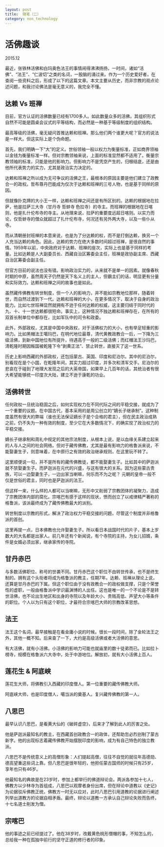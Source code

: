 ```yaml
---
layout: post
title:  随笔（二）
category: non_technology 
---
```


# 活佛趣谈

2015.12

最近，张铁林活佛和白玛奥色法王的事情闹得沸沸扬扬，一时间，诸如“活佛”、“法王”、“仁波切”之类的名词，一股脑的涌过来。作为一个历史爱好者，在查阅一些资料之后，形成了以下的这篇文章。本文主要从历史，而非宗教的观点论述问题，和我讨论佛法是毫无意义的，我完全不懂。

## 达赖 Vs 班禅

目前，官方认证的活佛数量已经有1700多人。如此数量众多的活佛，其组织形式自然不可能是圆桌会议式的平等结构，而必然是一种基于等级制度的组织结构。

最高等级的活佛，毫无疑问首推达赖和班禅。那么他们两个谁更大呢？官方的说法是一样大。但这实际上是个伪命题。

首先，我们明确一下“大”的定义。世俗领袖一般以权力为衡量标准，正如商界领袖以金钱为衡量标准一样。但对宗教领袖来说，上面的标准显然都不适用了。衡量宗教领袖的标准，只能是他的影响力。但影响力不是凭空产生的，归根结底，还是由他所代表势力的实力，尤其是政治实力决定的。

达赖和班禅之所以成为无可争议的活佛之王，最根本的原因主要是他们建立了政教合一的政权。哲布尊丹巴能成为仅次于达赖和班禅的三号人物，也是基于同样的原因。

但就像扑克牌的大小王一样，达赖和班禅之间还是有所区别的。达赖的根据地在拉萨，他是拉萨三大寺（甘丹寺 哲蚌寺 色拉寺）的寺主。而班禅的根据地在日喀则，他是扎什伦布寺的寺主。从地理来说，拉萨的重要度远超日喀则。以实力而论，仅哲蚌寺的僧众就超过了扎什伦布寺，何况还有另外两大寺，以及一些仆从寺。

而从清朝册封班禅的本意来说，也是为了分达赖的权，而不是打倒达赖，换另一个人充当达赖的角色。因此，达赖的势力在绝大多数时间超过班禅，是很自然的事情。1959年以前，中央政府对于达赖、班禅的座次，实际上也是基于同样的考量。比如达赖是人大副委员长、西藏自治区筹委会主任，班禅是政协副主席、西藏自治区筹委会副主任。

但官方目前的说法也没有错。影响政治实力的，从来就不是单一的因素。就像春秋时期的中原，虽然周天子仍然是天下名义上的主人，但霸主们的话，明显更有分量和实际效力。达赖和班禅之间的故事也是如此。

虽然藏传佛教有转世制度，但一个人的影响力，并不能如宗教地位那样，随着转世，而自然过渡到下一代。达赖和班禅的大小，在更多情况下，取决于自身的政治能力。比如七世班禅显然就拥有不逊于任何达赖的权威，这主要归结于同时代的九、十、十一世达赖都很短命。事实上，这种情况不独达赖和班禅存在，在所有的双首长制单位中都存在，比如军队中的司令和政委。

此外，外部政权，尤其是中国中央政权，对于活佛权力的大小，也有举足轻重的影响力。比如黑帽法王噶玛巴，在明代地位最尊，清代黄教政教合一后，一下降为三级活佛，到新中国地位有所提升，待遇高于一般的二级活佛；而红帽法王沙玛巴，清乾隆时期因叛国被乾隆下令“剥黄正法”、禁止转世，直接灭了这一世系。

历史上影响西藏的外部政权，还包括蒙古、英国、印度和尼泊尔。其中的尼泊尔，别看现在是个小国，在乾隆年间，其实力超过印度，并多次和清军交手。尼泊尔的悲哀在于碰到了地理大发现之后的大英帝国，如果早上几百年的话，其统治者有很大希望能够统一印度次大陆，建立不逊于康乾的功业。

## 活佛转世

任何政权一旦统治稳固之后，如何实现权力在不同代际之间的平稳交接，就成为了一个重要的议题。在中国古代，基本采用的是周公创立的“嫡长子继承制”。这种制度虽然有很大的弊端（谁也无法保证嫡长子是个合格的君主），但在民主政治成熟之前，仍不失为一种有效的制度，至少它在大多数情况下，的确实现了政治权力的平稳交接。

嫡长子继承制和周礼中规定的其他宗法制度，从根本上说，是以血缘关系建立起来的人与人之间的社会网络。但对于藏传佛教，尤其是最有影响力的格鲁派来说，不能娶妻生子，则意味着，在中原行之有效的政治继承规则，在这里玩不转了。

这里顺便说一句，并不是所有的藏传佛教徒，都不能娶妻生子。比如其中的萨迦派就不禁娶妻生子。而萨迦派在元代的兴盛，与这有很大的关系。因为这些蒙古贵族，可以一边娶妻生子，一边出家当喇嘛，何乐而不为之呢？ 元朝的皇帝一般不仅是世俗的君主，同时也是萨迦派的法王。

但这样一来，什么样的人都可以当喇嘛，无形中又削弱了宗教团体的凝聚力，造成了宗教团体内部的腐化。宗喀巴有感于这样的现状，愤而创立了以戒律精严著称的格鲁派，该派最终成为了藏传佛教最大的派别。

转世制度以宗教的形式，解决了政治权力平稳交接的问题，尽管这个制度并非格鲁派的首创。

这里再提一点，日本佛教也允许娶妻生子。所以看日本战国时代的片子，基本上岁数大的大名都是出家人。前几年还有个新闻说，有个寺院的主持，为女儿招婿，条件是女婿必须出家，继承家传的寺院。

## 甘丹赤巴

与多数活佛职位、称号的世袭不同。甘丹赤巴这个职位不由转世传承，也不是终生制的。拥有这个头衔者将成为格鲁派的教主，任期7年。达赖、班禅从理论上说，还算是甘丹赤巴的下属。但这个职位由于没有政教合一的政权做支撑，只是个荣誉性的虚职，一般由格鲁派中学识最渊博的人出任。这也是唯一的一个不论是不是转世活佛，也不论出生地区和出身的寺院以及年龄大小、贵贱高低、声望大小等条件的职位。个人以为只有这个职位，才最符合宗喀巴大师的宗教改革思想。

## 法王

法王这个名词，最早接触是在看金庸小说的时候。很长一段时间，除了金轮法王之外，其他一概不知。后来查了一下，大约是高级活佛或者大活佛的意思。

有大活佛，就有小活佛。小活佛的影响力可能也就庙里的数十徒弟而已。比如拉卜楞寺，规模在格鲁派六大寺中，处于中游地位。解放初，就有大小活佛上百人。

## 莲花生 & 阿底峡

莲花生大师，将佛教引入西藏的印度僧人。第一位重要的藏传佛教大师。

阿底峡大师，也是印度僧人，噶当派的奠基人。复兴藏传佛教的第一人。

## 八思巴

最早认识八思巴，是看黄大仙的《破碎虚空》，后来才了解到此人的厉害之处。

他是萨迦派最知名的教主，在西藏首创政教合一的政体，还帮助忽必烈创制了蒙古新字。他的出现标志着藏传佛教开始摆脱印度的影响，成为有自己特色的独立教派。

八思巴不是传统意义上的高僧形象：人们提起高僧，往往不自觉的就往年高德勋、德高望重这些词上靠。但八思巴是很年轻的，他担任蒙古国师的时候只有25岁，享年也只有46岁。

他最知名的典故是在23岁时，参加上都举行的佛道辩论会。两派各参加十七人，佛教方以少林寺为首组成，八思巴以观摩者身份出席，但在辩论中道教以《史记》为论据驳斥佛教正统，佛教方一时无以应对，此时八思巴引用道教的论据进行阐述列举出道教方的论据自相矛盾。最终，辩论以道教一方承认自己辩论失败而告终，十七名道士削发为僧。

## 宗喀巴

他的事迹之前已经提过了。他在38岁时，改戴黄色桃形僧帽的事，不知怎么的，总给我一种在孤独中前行的坚守正道的修行者的印象。
